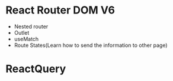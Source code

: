 # React Router DOM V6
- Nested router
- Outlet
- useMatch
- Route States(Learn how to send the information to other page)

# ReactQuery

